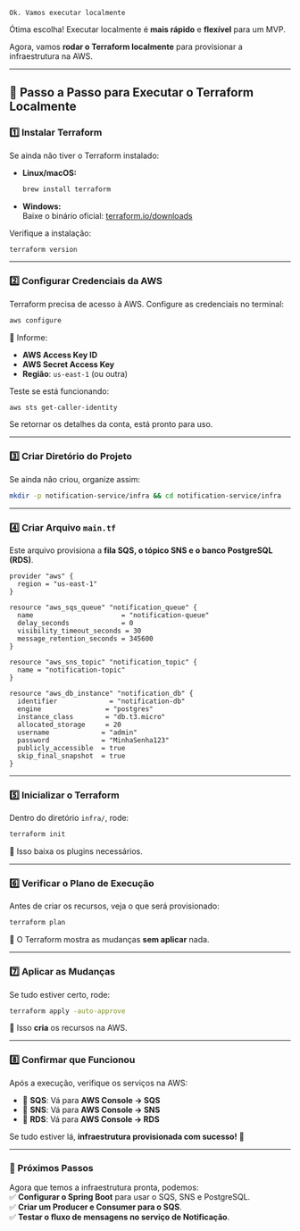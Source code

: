 ```
Ok. Vamos executar localmente 
```

Ótima escolha! Executar localmente é **mais rápido** e **flexível** para um MVP.  

Agora, vamos **rodar o Terraform localmente** para provisionar a infraestrutura na AWS.

---

## **📌 Passo a Passo para Executar o Terraform Localmente**

### **1️⃣ Instalar Terraform**
Se ainda não tiver o Terraform instalado:  
- **Linux/macOS:**  
  ```bash
  brew install terraform
  ```
- **Windows:**  
  Baixe o binário oficial: [terraform.io/downloads](https://developer.hashicorp.com/terraform/downloads)  

Verifique a instalação:  
```bash
terraform version
```

---

### **2️⃣ Configurar Credenciais da AWS**
Terraform precisa de acesso à AWS. Configure as credenciais no terminal:  

```bash
aws configure
```
📌 Informe:  
- **AWS Access Key ID**  
- **AWS Secret Access Key**  
- **Região**: `us-east-1` (ou outra)  

Teste se está funcionando:  
```bash
aws sts get-caller-identity
```
Se retornar os detalhes da conta, está pronto para uso.

---

### **3️⃣ Criar Diretório do Projeto**
Se ainda não criou, organize assim:

```bash
mkdir -p notification-service/infra && cd notification-service/infra
```

---

### **4️⃣ Criar Arquivo `main.tf`**
Este arquivo provisiona a **fila SQS, o tópico SNS e o banco PostgreSQL (RDS)**.

```hcl
provider "aws" {
  region = "us-east-1"
}

resource "aws_sqs_queue" "notification_queue" {
  name                      = "notification-queue"
  delay_seconds             = 0
  visibility_timeout_seconds = 30
  message_retention_seconds = 345600
}

resource "aws_sns_topic" "notification_topic" {
  name = "notification-topic"
}

resource "aws_db_instance" "notification_db" {
  identifier             = "notification-db"
  engine                = "postgres"
  instance_class        = "db.t3.micro"
  allocated_storage     = 20
  username             = "admin"
  password             = "MinhaSenha123"
  publicly_accessible  = true
  skip_final_snapshot  = true
}
```

---

### **5️⃣ Inicializar o Terraform**
Dentro do diretório `infra/`, rode:

```bash
terraform init
```
📌 Isso baixa os plugins necessários.

---

### **6️⃣ Verificar o Plano de Execução**
Antes de criar os recursos, veja o que será provisionado:

```bash
terraform plan
```
📌 O Terraform mostra as mudanças **sem aplicar** nada.

---

### **7️⃣ Aplicar as Mudanças**
Se tudo estiver certo, rode:

```bash
terraform apply -auto-approve
```
📌 Isso **cria** os recursos na AWS.

---

### **8️⃣ Confirmar que Funcionou**
Após a execução, verifique os serviços na AWS:  
- 📌 **SQS**: Vá para **AWS Console → SQS**  
- 📌 **SNS**: Vá para **AWS Console → SNS**  
- 📌 **RDS**: Vá para **AWS Console → RDS**  

Se tudo estiver lá, **infraestrutura provisionada com sucesso!** 🎉

---

### **🚀 Próximos Passos**
Agora que temos a infraestrutura pronta, podemos:  
✅ **Configurar o Spring Boot** para usar o SQS, SNS e PostgreSQL.  
✅ **Criar um Producer e Consumer para o SQS**.  
✅ **Testar o fluxo de mensagens no serviço de Notificação**.  
